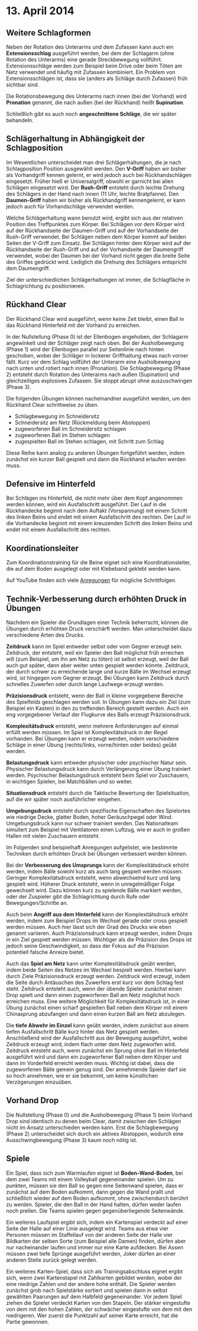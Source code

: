 # 13. April 2014

## Weitere Schlagformen

Neben der Rotation des Unterarms und dem Zufassen kann auch ein
__Extensionsschlag__ ausgeführt werden, bei dem der Schlagarm (ohne
Rotation des Unterarms) eine gerade Streckbewegung vollführt.
Extensionsschläge werden zum Beispiel beim Drive oder beim Töten am
Netz verwendet und häufig mit Zufassen kombiniert. Ein Problem von
Extensionsschlägen ist, dass sie (anders als Schläge durch Zufassen)
früh sichtbar sind.

Die Rotationsbewegung des Unterarms nach innen (bei der Vorhand) wird
__Pronation__ genannt, die nach außen (bei der Rückhand) heißt
__Supination__.

Schließlich gibt es auch noch __angeschnittene Schläge__, die wir
später behandeln.

## Schlägerhaltung in Abhängigkeit der Schlagposition

Im Wesentlichen unterscheidet man drei Schlägerhaltungen, die je nach
Schlagposition Position ausgewählt werden. Den __V-Griff__ haben wir
bisher als Vorhandgriff kennen gelernt, er wird jedoch auch bei
Rückhandschlägen eingesetzt. Früher hieß er Universalgriff, obwohl er
garnicht bei allen Schlägen eingesetzt wird. Der __Rush-Griff__
entsteht durch leichte Drehung des Schlägers in der Hand nach innen
(11 Uhr, leichte Bratpfanne). Den __Daumen-Griff__ haben wir bisher
als Rückhandgriff kennengelernt, er kann jedoch auch für
Vorhandschläge verwendet werden.

Welche Schlägerhaltung wann benutzt wird, ergibt sich aus der
relativen Position des Treffpunktes zum Körper. Bei Schlägen vor dem
Körper wird auf der Rückhandseite der Daumen-Griff und auf der
Vorhandseite der Rush-Griff verwendet. Bei Schlägen neben dem Körper
kommt auf beiden Seiten der V-Griff zum Einsatz. Bei Schlägen hinter
dem Körper wird auf der Rückhandseite der Rush-Griff und auf der
Vorhandseite der Daumengriff verwendet, wobei der Daumen bei der
Vorhand nicht gegen die breite Seite des Griffes gedrückt wird.
Lediglich die Drehung des Schlägers entspricht dem Daumengriff.

Ziel der unterschiedlichen Schlägerhaltungen ist immer, die
Schlagfläche in Schlagrichtung zu positionieren.

## Rückhand Clear

Der Rückhand Clear wird ausgeführt, wenn keine Zeit bleibt, einen Ball
in das Rückhand Hinterfeld mit der Vorhand zu erreichen.

In der Nullstellung (Phase 0) ist der Ellenbogen angehoben, der
Schlagarm angewinkelt und der Schläger zeigt nach oben. Bei der
Ausholbewegung (Phase 1) wird der Ellenbogen parallel zur Seitenlinie
nach hinten geschoben, wobei der Schläger in lockerer Griffhaltung
etwas nach vorner fällt. Kurz vor dem Schlag vollführt der Unterarm
eine Ausholbewegung nach unten und rotiert nach innen (Pronation). Die
Schlagbewegung (Phase 2) entsteht durch Rotation des Unterarms nach
außen (Supination) und gleichzeitiges explosives Zufassen. Sie stoppt
abrupt ohne auszuschwingen (Phase 3).

Die folgenden Übungen können nacheinandner ausgeführt werden, um den
Rückhand Clear schrittweise zu üben.

  * Schlagbewegung im Schneidersitz
  * Schneidersitz am Netz (Rückmeldung beim Abstoppen)
  * zugeworfenen Ball im Schneidersitz schlagen
  * zugeworfenen Ball im Stehen schlagen
  * zugespielten Ball im Stehen schlagen, mit Schritt zum Schlag

Diese Reihe kann analog zu anderen Übungen fortgeführt werden, indem
zunächst ein kurzer Ball gespielt und dann die Rückhand erlaufen
werden muss.

## Defensive im Hinterfeld

Bei Schlägen ins Hinterfeld, die nicht mehr über dem Kopf angenommen
werden können, wird ein Ausfallschritt ausgeführt. Der Lauf in die
Rückhandecke beginnt nach dem Auftakt (Vorspannung) mit einem Schritt
des linken Beins und endet mit einem Ausfallschritt des rechten. Der
Lauf in die Vorhandecke beginnt mit einem kreuzenden Schritt des
linken Beins und endet mit einem Ausfallschritt des rechten.

## Koordinationsleiter

Zum Koordinationstraining für die Beine eignet sich eine
Koordinationsleiter, die auf dem Boden ausgelegt oder mit Klebeband
geklebt werden kann.

Auf YouTube finden sich viele [Anregungen] für mögliche Schrittfolgen.

[Anregungen]: https://www.youtube.com/results?search_query=agility+ladder

## Technik-Verbesserung durch erhöhten Druck in Übungen

Nachdem ein Spieler die Grundlagen einer Technik beherrscht, können
die Übungen durch erhöhten Druck verschärft werden. Man unterscheidet
dazu verschiedene Arten des Drucks.

__Zeitdruck__ kann im Spiel entweder selbst oder vom Gegner erzeugt
sein. Zeitdruck, der entsteht, weil ein Spieler den Ball möglichst
früh erreichen will (zum Beispiel, um ihn am Netz zu töten) ist selbst
erzeugt, weil der Ball auch gut später, dann aber weiter unten
gespielt werden könnte. Zeitdruck, der durch schwer zu erreichende
lange und kurze Bälle im Wechsel erzeugt wird, ist hingegen vom Gegner
erzeugt. Bei Übungen kann Zeitdruck durch schnelles Zuwerfen oder
durch lange Laufwege erzeugt werden.

__Präzisionsdruck__ entsteht, wenn der Ball in kleine vorgegebene
Bereiche des Spielfelds geschlagen werden soll. In Übungen kann dazu
ein Ziel (zum Beispiel ein Kasten) in den zu treffenden Bereich
gestellt werden. Auch ein eng vorgegebener Verlauf der Flugkurve des
Balls erzeugt Präzisionsdruck.

__Komplexitätsdruck__ entsteht, wenn mehrere Anforderungen auf einmal
erfüllt werden müssen. Im Spiel ist Komplexitätsdruck in der Regel
vorhanden. Bei Übungen kann er erzeugt werden, indem verschiedene
Schläge in einer Übung (rechts/links, vorne/hinten oder beides) geübt
werden.

__Belastungsdruck__ kann entweder physischer oder psychischer Natur
sein. Physischer Belastungsdruck kann durch Verlängerung einer Übung
trainiert werden. Psychischer Belastungsdruck entsteht beim Spiel vor
Zuschauern, in wichtigen Spielen, bei Matchbällen und so weiter.

__Situationsdruck__ entsteht durch die Taktische Bewertung der
Spielsituation, auf die wir später noch ausführlicher eingehen.

__Umgebungsdruck__ entsteht durch spezifische Eigenschaften des
Spielortes wie niedrige Decke, glatter Boden, hoher Geräuschpegel oder
Wind. Umgebungsdruck kann nur schwer trainiert werden. Das
Nationalteam simuliert zum Beispiel mit Ventilatoren einen Luftzug,
wie er auch in großen Hallen mit vielen Zuschauern entsteht.

Im Folgenden sind beispielhaft Anregungen aufgelistet, wie bestimmte
Techniken durch erhöhten Druck bei Übungen verbessert werden können.

Bei der __Verbesserung des Umsprungs__ kann der Komplexitätsdruck
erhöht werden, indem Bälle sowohl kurz als auch lang gespielt werden
müssen. Geringer Komplexitätsdruck entsteht, wenn abwechselnd kurz und
lang gespielt wird. Höherer Druck entsteht, wenn in unregelmäßiger
Folge gewechselt wird. Dazu können kurz zu spielende Bälle markiert
werden, oder der Zuspieler gibt die Schlagrichtung durch Rufe oder
Bewegungen/Schritte an.

Auch beim __Angriff aus dem Hinterfeld__ kann der Komplexitätsdruck
erhöht werden, indem zum Beispiel Drops im Wechsel gerade oder cross
gespielt werden müssen. Auch hier lässt sich der Grad des Drucks wie
eben genannt variieren. Auch Präzisionsdruck kann erzeugt werden,
indem Drops in ein Ziel gespielt werden müssen. Wichtiger als die
Präzision des Drops ist jedoch seine Geschwindigkeit, so dass der
Fokus auf die Präzision potentiell falsche Anreize bietet.

Auch das __Spiel am Netz__ kann unter Komplexitätsdruck geübt werden,
indem beide Seiten des Netzes im Wechsel bespielt werden. Hierbei kann
durch Ziele Präzisionsdruck erzeugt werden. Zeitdruck wird erzeugt,
indem die Seite durch Antäuschen des Zuwerfers erst kurz vor dem
Schlag fest steht. Zeitdruck entsteht auch, wenn der übende Spieler
zunächst einen Drop spielt und dann einen zugeworfenen Ball am Netz
möglichst hoch erreichen muss. Eine weitere Möglichkeit für
Komplexitätsdruck ist, in einer Übung zunächst einen scharf gespielten
Ball neben dem Körper mit einem Chinasprung abzufangen und dann einen
kurzen Ball am Netz abzulegen.

Die __tiefe Abwehr im Einzel__ kann geübt werden, indem zunächst aus
einem tiefen Ausfallschritt Bälle kurz hinter das Netz gespielt
werden. Anschließend wird der Ausfallschritt aus der Bewegung
ausgeführt, wobei Zeitdruck erzeugt wird, indem flach unter dem Netz
zugeworfen wird. Zeitdruck entsteht auch, wenn zunächst ein Sprung
ohne Ball im Hinterfeld ausgeführt wird und dann ein zugeworfener Ball
neben dem Körper und dann im Vorderfeld erreicht werden muss. Wichtig
ist dabei, dass die zugeworfenen Bälle gemein genug sind. Der
annehmende Spieler darf sie so hoch annehmen, wie er sie bekommt, um
keine künstlichen Verzögerungen einzuüben.

## Vorhand Drop

Die Nullstellung (Phase 0) und die Ausholbewegung (Phase 1) beim
Vorhand Drop sind identisch zu denen beim Clear, damit zwischen den
Schlägen nicht im Ansatz unterschieden werden kann. Erst die
Schlagbewegung (Phase 2) unterscheidet sich durch ein aktives
Abstoppen, wodurch eine Ausschwingbewegung (Phase 3) kaum noch nötig
ist.

## Spiele

Ein Spiel, dass sich zum Warmlaufen eignet ist __Boden-Wand-Boden__,
bei dem zwei Teams mit einem Volleyball gegeneinander spielen. Um zu
punkten, müssen sie den Ball so gegen eine Seitenwand spielen, dass er
zunächst auf dem Boden aufkommt, dann gegen die Wand prallt und
schließlich wieder auf dem Boden aufkommt, ohne zwischendurch berührt
zu werden. Spieler, die den Ball in der Hand halten, dürfen weder
laufen noch prellen. Die Teams spielen gegen gegenüberliegende
Seitenwände.

Ein weiteres Laufspiel ergibt sich, indem ein Kartenspiel verdeckt auf
einer Seite der Halle auf einer Linie ausgelegt wird. Teams aus etwa
vier Personen müssen im Staffellauf von der anderen Seite der Halle
vier Bildkarten der selben Sorte (zum Beispiel alle Damen) finden,
dürfen aber nur nacheinander laufen und immer nur eine Karte
aufdecken. Bei Assen müssen zwei tiefe Sprünge ausgeführt werden,
Joker dürfen an einer anderen Stelle zurück gelegt werden.

Ein weiteres Karten-Spiel, dass sich als Trainingsabschluss eignet
ergibt sich, wenn zwei Kartenstapel mit Zahlkarten gebildet werden,
wobei der eine niedrige Zahlen und der andere hohe enthält. Die
Spieler werden zunächst grob nach Spielstärke sortiert und spielen
dann in selbst gewählten Paarungen auf dem Halbfeld gegeneinander. Vor
jedem Spiel ziehen die Spieler verdeckt Karten von den Stapeln. Der
stärker eingestufte von dem mit den hohen Zahlen, der schwächer
eingestufte von dem mit den niedrigeren. Wer zuerst die Punktzahl auf
seiner Karte erreicht, hat die Partie gewonnen.
